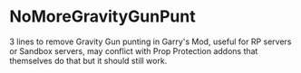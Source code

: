 # NoMoreGravityGunPunt
3 lines to remove Gravity Gun punting in Garry's Mod, useful for RP servers or Sandbox servers,
may conflict with Prop Protection addons that themselves do that but it should still work.


